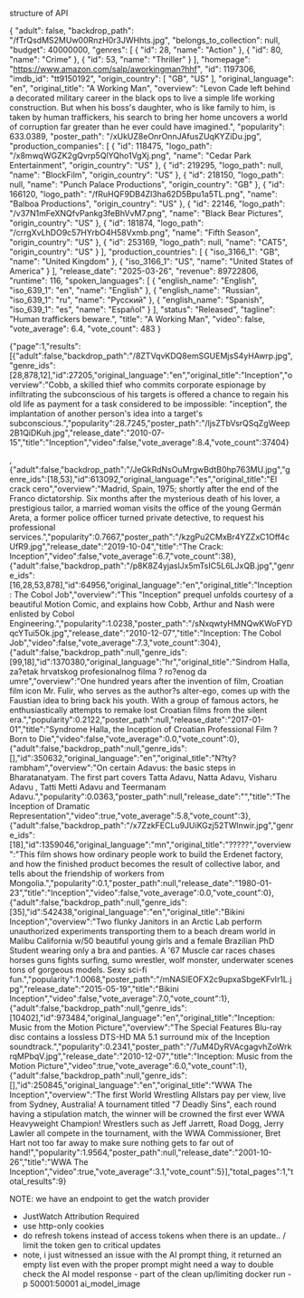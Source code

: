 structure of API

{
  "adult": false,
  "backdrop_path": "/fTrQsdMS2MUw00RnzH0r3JWHhts.jpg",
  "belongs_to_collection": null,
  "budget": 40000000,
  "genres": [
    {
      "id": 28,
      "name": "Action"
    },
    {
      "id": 80,
      "name": "Crime"
    },
    {
      "id": 53,
      "name": "Thriller"
    }
  ],
  "homepage": "https://www.amazon.com/salp/aworkingman?hhf",
  "id": 1197306,
  "imdb_id": "tt9150192",
  "origin_country": [
    "GB",
    "US"
  ],
  "original_language": "en",
  "original_title": "A Working Man",
  "overview": "Levon Cade left behind a decorated military career in the black ops to live a simple life working construction. But when his boss's daughter, who is like family to him, is taken by human traffickers, his search to bring her home uncovers a world of corruption far greater than he ever could have imagined.",
  "popularity": 633.0389,
  "poster_path": "/xUkUZ8eOnrOnnJAfusZUqKYZiDu.jpg",
  "production_companies": [
    {
      "id": 118475,
      "logo_path": "/x8mwqWGZK2gQvrp5QlYQho1VgXj.png",
      "name": "Cedar Park Entertainment",
      "origin_country": "US"
    },
    {
      "id": 219295,
      "logo_path": null,
      "name": "BlockFilm",
      "origin_country": "US"
    },
    {
      "id": 218150,
      "logo_path": null,
      "name": "Punch Palace Productions",
      "origin_country": "GB"
    },
    {
      "id": 166120,
      "logo_path": "/fRuHQF9DB4Zl3ha62D5Bpu1a5TL.png",
      "name": "Balboa Productions",
      "origin_country": "US"
    },
    {
      "id": 22146,
      "logo_path": "/v37N1mFeXNQfvPankg3feBhVvM7.png",
      "name": "Black Bear Pictures",
      "origin_country": "US"
    },
    {
      "id": 181874,
      "logo_path": "/crrgXvLhDO9c57HYrbO4H58Vxmb.png",
      "name": "Fifth Season",
      "origin_country": "US"
    },
    {
      "id": 253169,
      "logo_path": null,
      "name": "CAT5",
      "origin_country": "US"
    }
  ],
  "production_countries": [
    {
      "iso_3166_1": "GB",
      "name": "United Kingdom"
    },
    {
      "iso_3166_1": "US",
      "name": "United States of America"
    }
  ],
  "release_date": "2025-03-26",
  "revenue": 89722806,
  "runtime": 116,
  "spoken_languages": [
    {
      "english_name": "English",
      "iso_639_1": "en",
      "name": "English"
    },
    {
      "english_name": "Russian",
      "iso_639_1": "ru",
      "name": "Pусский"
    },
    {
      "english_name": "Spanish",
      "iso_639_1": "es",
      "name": "Español"
    }
  ],
  "status": "Released",
  "tagline": "Human traffickers beware.",
  "title": "A Working Man",
  "video": false,
  "vote_average": 6.4,
  "vote_count": 483
}

{"page":1,"results":[{"adult":false,"backdrop_path":"/8ZTVqvKDQ8emSGUEMjsS4yHAwrp.jpg","genre_ids":[28,878,12],"id":27205,"original_language":"en","original_title":"Inception","overview":"Cobb, a skilled thief who commits corporate espionage by infiltrating the subconscious of his targets is offered a chance to regain his old life as payment for a task considered to be impossible: \"inception\", the implantation of another person's idea into a target's subconscious.","popularity":28.7245,"poster_path":"/ljsZTbVsrQSqZgWeep2B1QiDKuh.jpg","release_date":"2010-07-15","title":"Inception","video":false,"vote_average":8.4,"vote_count":37404}


,{"adult":false,"backdrop_path":"/JeGkRdNsOuMrgwBdtB0hp763MU.jpg","genre_ids":[18,53],"id":613092,"original_language":"es","original_title":"El crack cero","overview":"Madrid, Spain, 1975; shortly after the end of the Franco dictatorship. Six months after the mysterious death of his lover, a prestigious tailor, a married woman visits the office of the young Germán Areta, a former police officer turned private detective, to request his professional services.","popularity":0.7667,"poster_path":"/kzgPu2CMxBr4YZZxC1Off4cUfR9.jpg","release_date":"2019-10-04","title":"The Crack: Inception","video":false,"vote_average":6.7,"vote_count":38},{"adult":false,"backdrop_path":"/p8K8Z4yjaslJx5mTsIC5L6LJxQB.jpg","genre_ids":[16,28,53,878],"id":64956,"original_language":"en","original_title":"Inception: The Cobol Job","overview":"This \"Inception\" prequel unfolds courtesy of a beautiful Motion Comic, and explains how Cobb, Arthur and Nash were enlisted by Cobol Engineering.","popularity":1.0238,"poster_path":"/sNxqwtyHMNQwKWoFYDqcYTui5Ok.jpg","release_date":"2010-12-07","title":"Inception: The Cobol Job","video":false,"vote_average":7.3,"vote_count":304},{"adult":false,"backdrop_path":null,"genre_ids":[99,18],"id":1370380,"original_language":"hr","original_title":"Sindrom Halla, za?etak hrvatskog profesionalnog filma ? ro?enog da umre","overview":"One hundred years after the invention of film, Croatian film icon Mr. Fulir, who serves as the author?s alter-ego, comes up with the Faustian idea to bring back his youth. With a group of famous actors, he enthusiastically attempts to remake lost Croatian films from the silent era.","popularity":0.2122,"poster_path":null,"release_date":"2017-01-01","title":"Syndrome Halla, the Inception of Croatian Professional Film ? Born to Die","video":false,"vote_average":0.0,"vote_count":0},{"adult":false,"backdrop_path":null,"genre_ids":[],"id":350632,"original_language":"en","original_title":"N?ty?rambham","overview":"On certain Adavus: the basic steps in Bharatanatyam. The first part covers Tatta Adavu, Natta Adavu, Visharu Adavu , Tatti Metti Adavu and Teermanam Adavu.","popularity":0.0363,"poster_path":null,"release_date":"","title":"The Inception of Dramatic Representation","video":true,"vote_average":5.8,"vote_count":3},{"adult":false,"backdrop_path":"/x7ZzkFECLu9JUiKGzj52TWlnwir.jpg","genre_ids":[18],"id":1359046,"original_language":"mn","original_title":"?????","overview":"This film shows how ordinary people work to build the Erdenet factory, and how the finished product becomes the result of collective labor, and tells about the friendship of workers from Mongolia.","popularity":0.1,"poster_path":null,"release_date":"1980-01-23","title":"Inception","video":false,"vote_average":0.0,"vote_count":0},{"adult":false,"backdrop_path":null,"genre_ids":[35],"id":542438,"original_language":"en","original_title":"Bikini Inception","overview":"Two flunky Janitors in an Arctic Lab perform unauthorized experiments transporting them to a beach dream world in Malibu California w/50 beautiful young girls and a female Brazilian PhD Student wearing only a bra and panties. A '67 Muscle car races chases horses guns fights surfing, sumo wrestler, wolf monster, underwater scenes tons of gorgeous models. Sexy sci-fi fun.","popularity":1.0068,"poster_path":"/mNASlEOFX2c9upxaSbgeKFvIr1L.jpg","release_date":"2015-05-19","title":"Bikini Inception","video":false,"vote_average":7.0,"vote_count":1},{"adult":false,"backdrop_path":null,"genre_ids":[10402],"id":973484,"original_language":"en","original_title":"Inception: Music from the Motion Picture","overview":"The Special Features Blu-ray disc contains a lossless DTS-HD MA 5.1 surround mix of the Inception soundtrack.","popularity":0.2341,"poster_path":"/7uM4DyRVAcgagvhZoWrkrqMPbqV.jpg","release_date":"2010-12-07","title":"Inception: Music from the Motion Picture","video":true,"vote_average":6.0,"vote_count":1},{"adult":false,"backdrop_path":null,"genre_ids":[],"id":250845,"original_language":"en","original_title":"WWA The Inception","overview":"The first World Wrestling Allstars pay per view, live from Sydney, Australia! A tournament titled \"7 Deadly Sins\", each round having a stipulation match, the winner will be crowned the first ever WWA Heavyweight Champion! Wrestlers such as Jeff Jarrett, Road Dogg, Jerry Lawler all compete in the tournament, with the WWA Commissioner, Bret Hart not too far away to make sure nothing gets to far out of hand!","popularity":1.9564,"poster_path":null,"release_date":"2001-10-26","title":"WWA The Inception","video":true,"vote_average":3.1,"vote_count":5}],"total_pages":1,"total_results":9}



NOTE: we have an endpoint to get the watch provider
- JustWatch Attribution Required
- use http-only cookies
- do refresh tokens instead of access tokens when there is an update.. / limit the token gen to critical updates
- note, i just witnessed an issue with the AI prompt thing, it returned an empty list even with the proper prompt
  might need a way to double check the AI model response - part of the clean up/limiting
docker run -p 50001:50001 ai_model_image